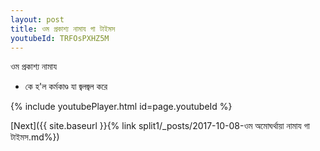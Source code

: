 ```yaml
---
layout: post
title: ওম প্রকাশ্য নামায গা টাইমস
youtubeId: TRFOsPXHZ5M
---
```

 
 
 ওম প্রকাশ্য নামায  
 
 -  কে হ'ল কর্মকাণ্ড যা জ্বলজ্বল করে 
 
  
 
  
 
 
 
 
 
 


{% include youtubePlayer.html id=page.youtubeId %}
 
[Next]({{ site.baseurl }}{% link  split1/_posts/2017-10-08-ওম অমোঘর্থায়া নামায গা টাইমস.md%})
 
